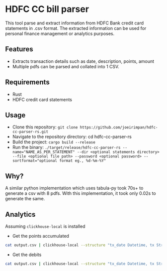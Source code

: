 # HDFC CC bill parser

This tool parse and extract information from HDFC Bank credit card statements in .csv format. The extracted information can be used for personal finance management or analytics purposes.

## Features

* Extracts transaction details such as date, description, points, amount
* Multiple pdfs can be parsed and collated into 1 CSV.

## Requirements

* Rust
* HDFC credit card statements

## Usage
* Clone this repository: `git clone https://github.com/joeirimpan/hdfc-cc-parser-rs.git`
* Navigate to the repository directory: cd hdfc-cc-parser-rs
* Build the project: `cargo build --release`
* Run the binary: `./target/release/hdfc-cc-parser-rs --name="NAME_AS_PER_STATEMENT" --dir <optional statements directory> --file <optional file path> --password <optional password> --sortformat="optional format eg., %d-%m-%Y"`

## Why?

A similar python implementation which uses tabula-py took 70s+ to generate a csv with 8 pdfs. With this implementation, it took only 0.02s to generate the same.

## Analytics

Assuming `clickhouse-local` is installed

* Get the points accumulated
```bash
cat output.csv | clickhouse-local --structure "tx_date Datetime, tx String, points Int32, amount Float32" --query "SELECT SUM(points) FROM table" --input-format CSV
```

* Get the debits
```bash
cat output.csv | clickhouse-local --structure "tx_date Datetime, tx String, points Int32, amount Float32" --query "SELECT SUM(amount) FROM table WHERE amount < 0" --input-format CSV
```